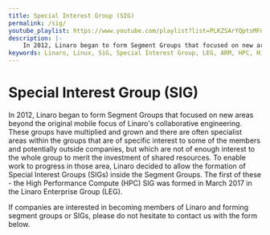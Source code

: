 ```yaml
---
title: Special Interest Group (SIG)
permalink: /sig/
youtube_playlist: https://www.youtube.com/playlist?list=PLKZSArYQptsMFnRpO8jCzyXpH7J8IgCXv
description: |-
    In 2012, Linaro began to form Segment Groups that focused on new areas beyond the original mobile focus of Linaro's collaborative engineering.
keywords: Linaro, Linux, SiG, Special Interest Group, LEG, ARM, HPC, High, Performance, Computing
---
```

# Special Interest Group (SIG)

In 2012, Linaro began to form Segment Groups that focused on new areas beyond the original mobile focus of Linaro's collaborative engineering. These groups have multiplied and grown and there are often specialist areas within the groups that are of specific interest to some of the members and potentially outside companies, but which are not of enough interest to the whole group to merit the investment of shared resources. To enable work to progress in those area, Linaro decided to allow the formation of Special Interest Groups (SIGs) inside the Segment Groups. The first of these - the High Performance Compute (HPC) SIG was formed in March 2017 in the Linaro Enterprise Group (LEG).

If companies are interested in becoming members of Linaro and forming segment groups or SIGs, please do not hesitate to contact us with the form below.

